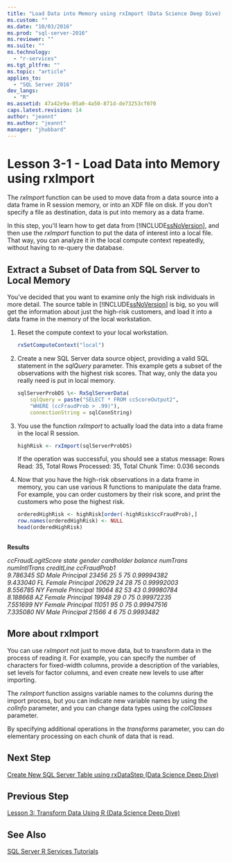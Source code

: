 ```yaml
---
title: "Load Data into Memory using rxImport (Data Science Deep Dive) | Microsoft Docs"
ms.custom: ""
ms.date: "10/03/2016"
ms.prod: "sql-server-2016"
ms.reviewer: ""
ms.suite: ""
ms.technology: 
  - "r-services"
ms.tgt_pltfrm: ""
ms.topic: "article"
applies_to: 
  - "SQL Server 2016"
dev_langs: 
  - "R"
ms.assetid: 47a42e9a-05a0-4a50-871d-de73253cf070
caps.latest.revision: 14
author: "jeannt"
ms.author: "jeannt"
manager: "jhubbard"
---
```

# Lesson 3-1 - Load Data into Memory using rxImport
The *rxImport* function can be used to move data from a data source into a data frame in R session memory, or into an XDF file on disk. If you don't specify a file as destination, data is put into memory as a data frame.  
  
In this step, you'll learn how to get data from [!INCLUDE[ssNoVersion](../../includes/ssnoversion-md.md)], and then use the *rxImport* function to put the data of interest into a local file. That way, you can analyze it in the local compute context repeatedly, without having to re-query the database.  
  
## Extract a Subset of Data from SQL Server to Local Memory  
You've decided that  you want to examine only the high risk individuals in more detail. The source table in [!INCLUDE[ssNoVersion](../../includes/ssnoversion-md.md)] is big, so you will get the information about just the high-risk customers, and load it into a data frame in the memory of the local workstation.  
  
1.  Reset the compute context to your local workstation.  
  
    ```R  
    rxSetComputeContext("local")   
    ```  
  
2.  Create a new SQL Server data source object, providing a valid SQL statement in the *sqlQuery* parameter. This example gets a subset of the observations with the highest risk scores. That way, only the data you really need is put in local memory.  
  
    ```R    
    sqlServerProbDS \<- RxSqlServerData(       
        sqlQuery = paste("SELECT * FROM ccScoreOutput2",  
        "WHERE (ccFraudProb > .99)"),
        connectionString = sqlConnString)   
    ```  
  
3.  You use the function *rxImport* to actually load the data into a data frame in the local R session.  
  
    ```R  
    highRisk <- rxImport(sqlServerProbDS)   
    ```  
     If the operation was successful, you should see a status message:
   Rows Read: 35, Total Rows Processed: 35, Total Chunk Time: 0.036 seconds 
   
4.  Now that you have the high-risk observations in a data frame in memory, you can use various R functions to manipulate the data frame. For example, you can order customers by their risk score, and print the customers who pose the highest risk.  
  
    ```R  
    orderedHighRisk <- highRisk[order(-highRisk$ccFraudProb),]   
    row.names(orderedHighRisk) <- NULL    
    head(orderedHighRisk)  
  
    ```  
  
 **Results**  
  
 *ccFraudLogitScore   state gender cardholder balance numTrans numIntlTrans creditLine ccFraudProb1*  
*9.786345    SD   Male  Principal   23456       25            5 75   0.99994382*  
*9.433040    FL Female  Principal   20629       24           28 75   0.99992003*  
*8.556785    NY Female  Principal   19064       82           53 43   0.99980784*  
*8.188668    AZ Female  Principal   19948       29            0 75   0.99972235*  
*7.551699    NY Female  Principal   11051       95            0 75   0.99947516*  
*7.335080    NV   Male  Principal   21566        4            6  75   0.9993482*  
  
## More about rxImport  
You can use *rxImport* not just to move data, but to transform data in the process of reading it. For example, you can specify the number of characters for fixed-width columns, provide a description of the variables, set levels for factor columns, and even create new levels to use after importing.  
  
The *rxImport* function assigns variable names to the columns during the import process, but you can indicate new variable names by using the *colInfo* parameter, and you can change data types using the *colClasses* parameter.  
  
By specifying additional operations in the *transforms* parameter, you can do elementary processing on each chunk of data that is read.  
  
## Next Step  
[Create New SQL Server Table using rxDataStep &#40;Data Science Deep Dive&#41;](../../advanced-analytics/r-services/lesson-3-2-create-new-sql-server-table-using-rxdatastep.md)  
  
## Previous Step  
[Lesson 3: Transform Data Using R &#40;Data Science Deep Dive&#41;](../../advanced-analytics/r-services/lesson-3-transform-data-using-r-data-science-deep-dive.md)  
  
## See Also  
[SQL Server R Services Tutorials](../../advanced-analytics/r-services/sql-server-r-services-tutorials.md)  
  
  
  

